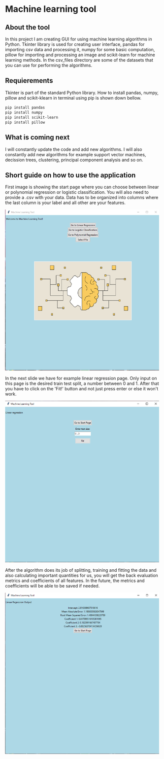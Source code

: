 # Machine learning tool

## About the tool

In this project I am creating GUI for using machine learning algorithms in Python. Tkinter library is used for creating user interface, pandas for importing csv data and processing it, numpy for some basic computation, pillow for importing and processing an image and scikit-learn for machine learning methods. In the csv_files directory are some of the datasets that you can use for performing the algorithms.

## Requierements

Tkinter is part of the standard Python library. How to install pandas, numpy, pillow and scikit-klearn in terminal using pip is shown down bellow. 
```
pip install pandas
pip install numpy
pip install scikit-learn
pip install pillow
```

## What is coming next

I will constantly update the code and add new algorithms. I will also constantly add new algorithms for example support vector machines, decission trees, clustering, principal component analysis and so on. 

## Short guide on how to use the application

First image is showing the start page where you can choose between linear or polynomial regression or logistic classification. You will also need to provide a .csv with your data. Data has to be organized into columns where the last column is your label and all other are your features.

<img src="./images/Start page.png" alt="Alt text" width="500"/>

In the next slide we have for example linear regression page. Only input on this page is the desired train test split, a number between 0 and 1. After that you have to click on the 'Fit!' button and not just press enter or else it won't work.

<img src="./images/Linear regression.png" alt="Alt text" width="500"/>

After the algorithm does its job of splitting, training and fitting the data and also calculating important quantities for us, you will get the back evaluation metrics and coefficients of all features. In the future, the metrics and coefficients will be able to be saved if needed. 

<img src="./images/Output.png" alt="Alt text" width="500"/>


